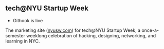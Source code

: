 tech@NYU Startup Week
--------

- Githook is live

The marketing site ([nyusw.com](http://nyusw.com)) for tech@NYU Startup Week, a once-a-semester weeklong celebration of hacking, designing, networking, and learning in NYC.
